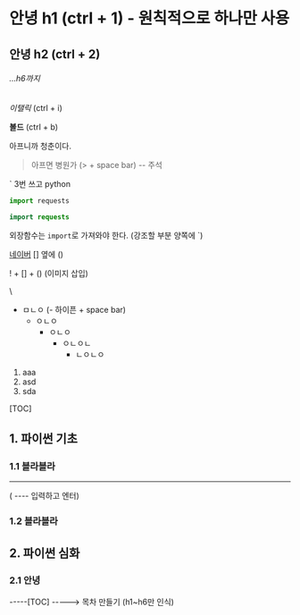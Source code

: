 # 안녕 h1 (ctrl + 1) - 원칙적으로 하나만 사용

## 안녕 h2 (ctrl + 2)

###### ...h6까지

*이탤릭*  (ctrl + i)

**볼드** (ctrl + b) 

아프니까 청춘이다.

> 아프면 병원가 (> + space bar) -- 주석



` 3번 쓰고 python



```python
import requests
```

```java
import requests
```



외장함수는 `import`로 가져와야 한다. (강조할 부분 양쪽에 `)

[네이버](www.naver.com)  [] 옆에 ()

! + [] + () (이미지 삽입)



\



- ㅁㄴㅇ (- 하이픈 + space bar)
  - ㅇㄴㅇ
    - ㅇㄴㅇ
      - ㅇㄴㅇㄴ
        - ㄴㅇㄴㅇ

1. aaa
2. asd
3. sda



[TOC]



## 1. 파이썬 기초

### 1.1 블라블라

----

( ---- 입력하고 엔터)

### 1.2 블라블라

## 

## 2. 파이썬 심화

### 2.1 안녕

-----[TOC] -----> 목차 만들기 (h1~h6만 인식)

